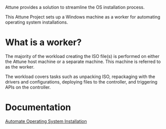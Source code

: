 Attune provides a solution to streamline the OS installation process.

This Attune Project sets up a Windows machine as a worker for automating 
operating system installations.

# What is a worker?

The majority of the workload creating the ISO file(s) 
is performed on either the Attune host machine or a separate machine. This 
machine is referred to as the worker.

The workload covers tasks such as unpacking ISO, repackaging with the drivers 
and configurations, deploying files to the controller, and triggering APIs on 
the controller.

# Documentation

[Automate Operating System Installation](https://docs.attuneautomation.com/en/latest/topics/automated_os_installation.html)